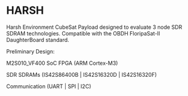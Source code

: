 # HARSH
Harsh Environment CubeSat Payload designed to evaluate 3 node SDR SDRAM technologies. Compatible with the OBDH FloripaSat-II DaughterBoard standard.

Preliminary Design:

M2S010_VF400 SoC FPGA (ARM Cortex-M3)

SDR SDRAMs (IS42S86400B | IS42S16320D | IS42S16320F)

Communication (UART | SPI | I2C)
